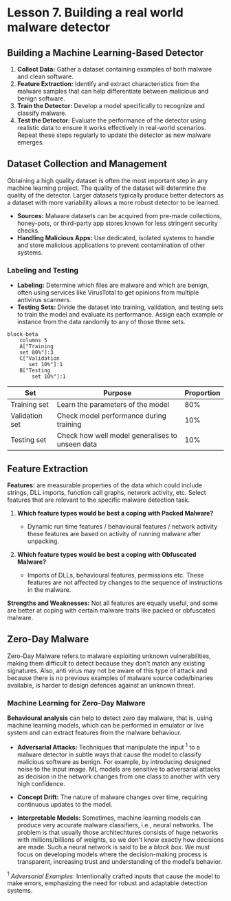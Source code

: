 # Lesson 7. Building a real world malware detector

## Building a Machine Learning-Based Detector
1. **Collect Data:** Gather a dataset containing examples of both malware and clean software.
2. **Feature Extraction:** Identify and extract characteristics from the malware samples that can help differentiate between malicious and benign software.
3. **Train the Detector:** Develop a model specifically to recognize and classify malware.
4. **Test the Detector:** Evaluate the performance of the detector using realistic data to ensure it works effectively in real-world scenarios. Repeat these steps regularly to update the detector as new malware emerges.

## Dataset Collection and Management

Obtaining a high quality dataset is often the most important step in any machine learning project. The quality of the dataset will determine the quality of the detector. Larger datasets typically produce better detectors as a dataset with more variability allows a more robust detector to be learned.

- **Sources:** Malware datasets can be acquired from pre-made collections, honey-pots, or third-party app stores known for less stringent security checks.
- **Handling Malicious Apps:** Use dedicated, isolated systems to handle and store malicious applications to prevent contamination of other systems.

### Labeling and Testing
- **Labeling:** Determine which files are malware and which are benign, often using services like VirusTotal to get opinions from multiple antivirus scanners.
- **Testing Sets:** Divide the dataset into training, validation, and testing sets to train the model and evaluate its performance. Assign each example or instance from the data randomly to any of those three sets.

```mermaid
block-beta
    columns 5
    A["Training 
    set 80%"]:3
    C["Validation
       set 10%"]:1
    B["Testing 
        set 10%"]:1
```

| Set            | Purpose                                       | Proportion |
|----------------|-----------------------------------------------|------------|
| Training set   | Learn the parameters of the model             | 80%        |
| Validation set | Check model performance during training       | 10%        |
| Testing set    | Check how well model generalises to unseen data | 10%      |


## Feature Extraction

**Features:** are measurable properties of the data which could include strings, DLL imports, function call graphs, network activity, etc. Select features that are relevant to the specific malware detection task.

1. **Which feature types would be best a coping with Packed Malware?**
    * Dynamic run time features / behavioural features / network activity
these features are based on activity of running malware after unpacking.

2. **Which feature types would be best a coping with Obfuscated Malware?**
    * Imports of DLLs, behavioural features, permissions etc. These features are not affected by changes to the sequence of instructions in the malware.

**Strengths and Weaknesses:** Not all features are equally useful, and some are better at coping with certain malware traits like packed or obfuscated malware.


## Zero-Day Malware

Zero-Day Malware refers to malware exploiting unknown vulnerabilities, making them difficult to detect because they don't match any existing signatures. Also, anti virus may not be aware of this type of attack and because there is no previous examples of malware source code/binaries available, is harder to design defences against an unknown threat.

### Machine Learning for Zero-Day Malware

**Behavioural analysis** can help to detect zero day malware, that is, using machine learning models, which can be performed in emulator or live system and can extract features from the malware behaviour.

- **Adversarial Attacks:** Techniques that manipulate the input $^{1}$ to a malware detector in subtle ways that cause the model to classify malicious software as benign. For example, by introducing designed noise to the input image. ML models are sensitive to adversarial attacks as decision in the network changes from one class to another with very high confidence.

- **Concept Drift:** The nature of malware changes over time, requiring continuous updates to the model.

- **Interpretable Models:** Sometimes, machine learning models can produce very accurate malware classifiers, i.e., neural networks. The problem is that usually those architechtures consists of huge networks with millions/billions of weights, so we don't know exactly how decisions are made. Such a neural network is said to be a _black box_. We must focus on developing models where the decision-making process is transparent, increasing trust and understanding of the model’s behavior.

$^{1}$ _Adversarial Examples_: Intentionally crafted inputs that cause the model to make errors, emphasizing the need for robust and adaptable detection systems.


